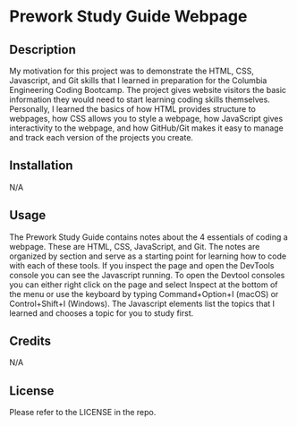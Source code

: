 # Prework Study Guide Webpage

## Description

My motivation for this project was to demonstrate the HTML, CSS, Javascript, and Git skills that I learned in preparation for the Columbia Engineering Coding Bootcamp. The project gives website visitors the basic information they would need to start learning coding skills themselves. Personally, I learned the basics of how HTML provides structure to webpages, how CSS allows you to style a webpage, how JavaScript gives interactivity to the webpage, and how GitHub/Git makes it easy to manage and track each version of the projects you create. 

## Installation

N/A

## Usage

The Prework Study Guide contains notes about the 4 essentials of coding a webpage. These are HTML, CSS, JavaScript, and Git. The notes are organized by section and serve as a starting point for learning how to code with each of these tools. If you inspect the page and open the DevTools console you can see the Javascript running. To open the Devtool consoles you can either right click on the page and select Inspect at the bottom of the menu or use the keyboard by typing Command+Option+I (macOS) or Control+Shift+I (Windows). The Javascript elements list the topics that I learned and chooses a topic for you to study first. 

## Credits

N/A

## License

Please refer to the LICENSE in the repo. 
